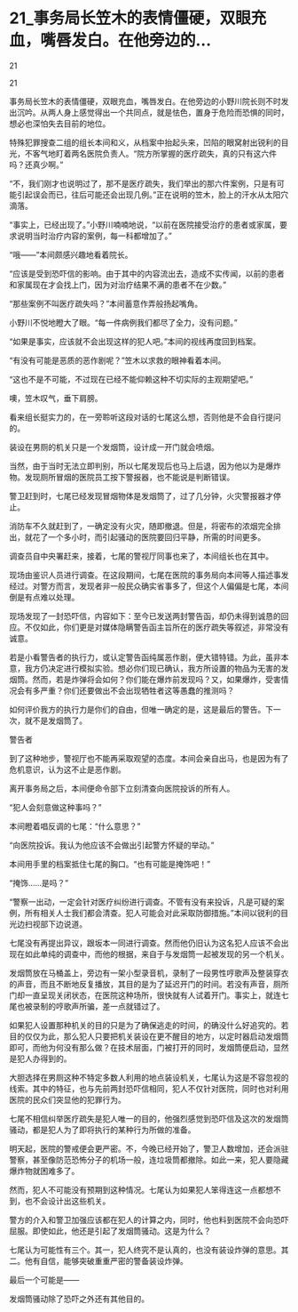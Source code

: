 # 21_事务局长笠木的表情僵硬，双眼充血，嘴唇发白。在他旁边的...

21

21

事务局长笠木的表情僵硬，双眼充血，嘴唇发白。在他旁边的小野川院长则不时发出沉吟。从两人身上感觉得出一个共同点，就是怯色，置身于危险而恐惧的同时，想必也深怕失去目前的地位。

特殊犯罪搜查二组的组长本间和义，从档案中抬起头来，凹陷的眼窝射出锐利的目光，不客气地盯着两名医院负责人。“院方所掌握的医疗疏失，真的只有这六件吗？还真少啊。”

“不，我们刚才也说明过了，那不是医疗疏失，我们举出的那六件案例，只是有可能引起误会而已，往后可能还会出现几例。”正在说明的笠木，脸上的汗水从太阳穴滴落。

“事实上，已经出现了。”小野川喃喃地说，“以前在医院接受治疗的患者或家属，要求说明当时治疗内容的案例，每一科都增加了。”

“哦——”本间颇感兴趣地看着院长。

“应该是受到恐吓信的影响。由于其中的内容流出去，造成不实传闻，以前的患者和家属现在才会找上门，因为对治疗结果不满的患者不在少数。”

“那些案例不叫医疗疏失吗？”本间蓄意作弄般扬起嘴角。

小野川不悦地瞪大了眼。“每一件病例我们都尽了全力，没有问题。”

“如果是事实，应该就不会出现这样的犯人吧。”本间的视线再度回到档案。

“有没有可能是恶质的恶作剧呢？”笠木以求救的眼神看着本间。

“这也不是不可能，不过现在已经不能仰赖这种不切实际的主观期望吧。”

噢，笠木叹气，垂下肩膀。

看来组长挺实力的，在一旁聆听这段对话的七尾这么想，否则他是不会自行提问的。

装设在男厕的机关只是一个发烟筒，设计成一开门就会喷烟。

当然，由于当时无法立即判别，所以七尾发现后也马上后退，因为他以为是爆炸物。发现厕所冒烟的医院员工按下警报器，也不能说是判断错误。

警卫赶到时，七尾已经发现冒烟物体是发烟筒了，过了几分钟，火灾警报器才停止。

消防车不久就赶到了，一确定没有火灾，随即撤退。但是，将密布的浓烟完全排出，就花了一个多小时，而引起骚动的医院要回归平静，所需的时间更多。

调查员自中央署赶来，接着，七尾的警视厅同事也来了，本间组长也在其中。

现场由鉴识人员进行调查。在这段期间，七尾在医院的事务局向本间等人描述事发经过。对警方而言，发现者非一般民众确实省事多了，但这个人偏偏是七尾，本间倒是有点难以处理。

现场发现了一封恐吓信，内容如下：至今已发送两封警告函，却仍未得到诚恳的回应。不仅如此，你们更是对媒体隐瞒警告函主旨所在的医疗疏失等叙述，非常没有诚意。

若是小看警告者的执行力，或认定警告函纯属恶作剧，便大错特错。为此，虽非本意，我方仍决定进行模拟实验。想必你们现已确认，我方所设置的物品为无害的发烟筒。然而，若是炸弹将会如何？你们能在爆炸前发现吗？又，如果爆炸，受害情况会有多严重？你们还要做出不会出现牺牲者这等愚蠢的推测吗？

如何评价我方的执行力是你们的自由，但唯一确定的是，这是最后的警告。下一次，就不是发烟筒了。

警告者

到了这种地步，警视厅也不能再采取观望的态度。本间会亲自出马，也是因为有了危机意识，认为这不止是恶作剧。

离开事务局之后，本间便命令部下立刻清查向医院投诉的所有人。

“犯人会刻意做这种事吗？”

本间瞪着唱反调的七尾：“什么意思？”

“向医院投诉。我认为他应该不会做出引起警方怀疑的举动。”

本间用手里的档案抵住七尾的胸口。“也有可能是掩饰吧！”

“掩饰……是吗？”

“警察一出动，一定会针对医疗纠纷进行调查。不管有没有来投诉，凡是可疑的案例，所有相关人士我们都会清查。犯人可能会对此采取防御措施。”本间以锐利的目光边扫视部下边说道。

七尾没有再提出异议，跟坂本一同进行调查。然而他仍旧认为这名犯人应该不会出现在如此单纯的调查中，而他的根据，来自于与发烟筒一起被发现的另一个机关。

发烟筒放在马桶盖上，旁边有一架小型录音机，录制了一段男性哼歌声及整装穿衣的声音，而且不断地反复播放，其目的是为了延迟开门的时间。若没有声音，厕所门却一直呈现关闭状态，在医院这种场所，很快就有人试着开门。事实上，就连七尾也被录制的哼歌声所骗，差一点就错过了。

如果犯人设置那种机关的目的只是为了确保逃走的时间，的确没什么好追究的。若目的仅仅为此，那么犯人只要把机关装设在更不醒目的地方，以定时器启动发烟筒即可，而他为何没有那么做？在技术层面，门被打开的同时，发烟筒便启动，显然是犯人办得到的。

大胆选择在男厕这种不特定多数人利用的地点装设机关，七尾认为这是不容忽视的线索。其中的特征，也与先前两封恐吓信相同，犯人不仅针对医院，同时也对利用医院的民众们突显他的犯罪行为。

七尾不相信纠举医疗疏失是犯人唯一的目的，他强烈感觉到恐吓信及这次的发烟筒骚动，都是犯人为了即将执行的某种行为所做的准备。

明天起，医院的警戒便会更严密。不，今晚已经开始了，警卫人数增加，还会派驻警察，甚至像防范恐怖分子的机场一般，连垃圾筒都撤除。如此一来，犯人要隐藏爆炸物就困难多了。

然而，犯人不可能没有预期到这种情况。七尾认为如果犯人笨得连这一点都想不到，也不会设计出这些机关。

警方的介入和警卫加强应该都在犯人的计算之内，同时，他也料到医院不会向恐吓屈服。即使如此，他还是引起了发烟筒骚动。这是为什么？

七尾认为可能性有三个。其一，犯人终究不是认真的，也没有装设炸弹的意思。其二。他有自信，能够突破重重严密的警备装设炸弹。

最后一个可能是——

发烟筒骚动除了恐吓之外还有其他目的。